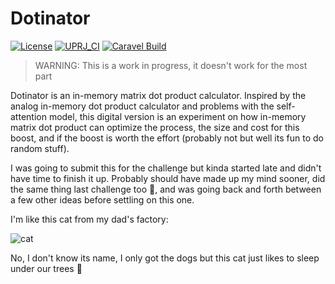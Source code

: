 # Dotinator

[![License](https://img.shields.io/badge/License-Apache%202.0-blue.svg)](https://opensource.org/licenses/Apache-2.0) [![UPRJ_CI](https://github.com/efabless/caravel_project_example/actions/workflows/user_project_ci.yml/badge.svg)](https://github.com/efabless/caravel_project_example/actions/workflows/user_project_ci.yml) [![Caravel Build](https://github.com/efabless/caravel_project_example/actions/workflows/caravel_build.yml/badge.svg)](https://github.com/efabless/caravel_project_example/actions/workflows/caravel_build.yml)

> WARNING: This is a work in progress, it doesn't work for the most part

Dotinator is an in-memory matrix dot product calculator. Inspired by the analog in-memory dot product calculator and problems with the self-attention model, this digital version is an experiment on how in-memory matrix dot product can optimize the process, the size and cost for this boost, and if the boost is worth the effort (probably not but well its fun to do random stuff).

I was going to submit this for the challenge but kinda started late and didn't have time to finish it up. Probably should have made up my mind sooner, did the same thing last challenge too 🫣, and was going back and forth between a few other ideas before settling on this one.

I'm like this cat from my dad's factory:

![cat](https://anthos.link/images/IMG_9493-small.png)

No, I don't know its name, I only got the dogs but this cat just likes to sleep under our trees 👀
